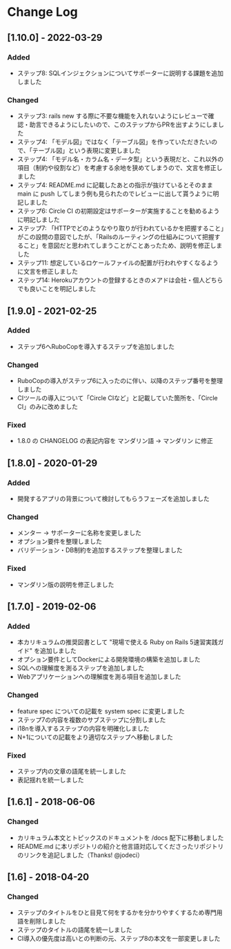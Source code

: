 # Change Log

## [1.10.0] - 2022-03-29
### Added
- ステップ8: SQLインジェクションについてサポーターに説明する課題を追加しました

### Changed
- ステップ3: rails new する際に不要な機能を入れないようにレビューで確認・助言できるようにしたいので、このステップからPRを出すようにしました
- ステップ4: 「モデル図」ではなく「テーブル図」を作っていただきたいので、「テーブル図」という表現に変更しました
- ステップ4: 「モデル名・カラム名・データ型」という表現だと、これ以外の項目（制約や役割など）を考慮する余地を狭めてしまうので、文言を修正しました
- ステップ4: README.md に記載したあとの指示が抜けているとそのまま main に push してしまう例も見られたのでレビューに出して貰うように明記しました
- ステップ6: Circle CI の初期設定はサポーターが実施することを勧めるように明記しました
- ステップ7: 「HTTPでどのようなやり取りが行われているかを把握すること」がこの設問の意図でしたが、「Railsのルーティングの仕組みについて把握すること」を意図だと思われてしまうことがことあったため、説明を修正しました
- ステップ11: 想定しているロケールファイルの配置が行われやすくなるように文言を修正しました
- ステップ14: Herokuアカウントの登録するときのメアドは会社・個人どちらでも良いことを明記しました

## [1.9.0] - 2021-02-25
### Added
- ステップ6へRuboCopを導入するステップを追加しました

### Changed
- RuboCopの導入がステップ6に入ったのに伴い、以降のステップ番号を整理しました
- CIツールの導入について「Circle CIなど」と記載していた箇所を、「Circle CI」のみに改めました

### Fixed
- 1.8.0 の CHANGELOG の表記内容を マンダリン語 -> マンダリン に修正

## [1.8.0] - 2020-01-29
### Added
- 開発するアプリの背景について検討してもらうフェーズを追加しました

### Changed
- メンター → サポーターに名称を変更しました
- オプション要件を整理しました
- バリデーション・DB制約を追加するステップを整理しました

### Fixed
- マンダリン版の説明を修正しました

## [1.7.0] - 2019-02-06
### Added
- 本カリキュラムの推奨図書として "現場で使える Ruby on Rails 5速習実践ガイド" を追加しました
- オプション要件としてDockerによる開発環境の構築を追加しました
- SQLへの理解度を測るステップを追加しました
- Webアプリケーションへの理解度を測る項目を追加しました
### Changed
- feature spec についての記載を system spec に変更しました
- ステップ7の内容を複数のサブステップに分割しました
- i18nを導入するステップの内容を明確化しました
- N+1についての記載をより適切なステップへ移動しました
### Fixed
- ステップ内の文章の語尾を統一しました
- 表記揺れを統一しました

## [1.6.1] - 2018-06-06
### Changed
- カリキュラム本文とトピックスのドキュメントを /docs 配下に移動しました
- README.md に本リポジトリの紹介と他言語対応してくださったリポジトリのリンクを追記しました（Thanks! @jodeci）

## [1.6] - 2018-04-20
### Changed
- ステップのタイトルをひと目見て何をするかを分かりやすくするため専門用語を削除しました
- ステップのタイトルの語尾を統一しました
- CI導入の優先度は高いとの判断の元、ステップ8の本文を一部変更しました
